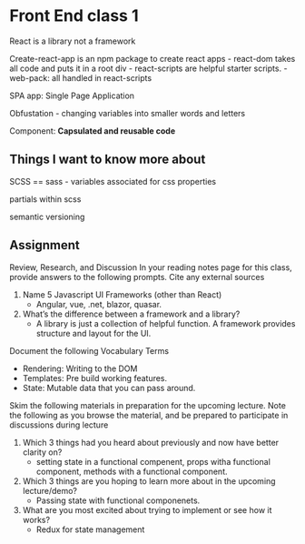 # Front End class 1

React is a library not a framework

Create-react-app is an npm package to create react apps - react-dom takes all code and puts it in a root div - react-scripts are helpful starter scripts. - web-pack: all handled in react-scripts

SPA app: Single Page Application

Obfustation - changing variables into smaller words and letters

Component: **Capsulated and reusable code**

## Things I want to know more about

SCSS == sass - variables associated for css properties

partials within scss

semantic versioning

## Assignment

Review, Research, and Discussion
In your reading notes page for this class, provide answers to the following prompts. Cite any external sources

1. Name 5 Javascript UI Frameworks (other than React)
   - Angular, vue, .net, blazor, quasar.
2. What’s the difference between a framework and a library?
   - A library is just a collection of helpful function. A framework provides structure and layout for the UI.

Document the following Vocabulary Terms

- Rendering: Writing to the DOM
- Templates: Pre build working features.
- State: Mutable data that you can pass around.

Skim the following materials in preparation for the upcoming lecture. Note the following as you browse the material, and be prepared to participate in discussions during lecture

1. Which 3 things had you heard about previously and now have better clarity on?
   - setting state in a functional compenent, props witha functional component, methods with a functional component.
2. Which 3 things are you hoping to learn more about in the upcoming lecture/demo?
   - Passing state with functional componenets.
3. What are you most excited about trying to implement or see how it works?
   - Redux for state management
